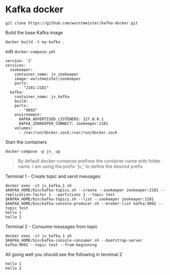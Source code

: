 # Kafka docker

```
git clone https://github.com/wurstmeister/kafka-docker.git
```

Build the base Kafka image

```
docker build -t my-kafka .
```

edit `docker-compose.yml`

```
version: '2'
services:
  zookeeper:
    container_name: jv_zookeeper
    image: wurstmeister/zookeeper
    ports:
      - "2181:2181"
  kafka:
    container_name: jv_kafka
    build: .
    ports:
      - "9092"
    environment:
      KAFKA_ADVERTISED_LISTENERS: 127.0.0.1
      KAFKA_ZOOKEEPER_CONNECT: zookeeper:2181
    volumes:
      - /var/run/docker.sock:/var/run/docker.sock
```

Start the containers

```
docker-compose -p jv_ up
```

> By default docker-compose prefixes the container name with folder name. I am using the prefix 'jv\_'  to define the desired prefix

Terminal 1 - Create topic and send messages

```
docker exec -it jv_kafka_1 sh
$KAFKA_HOME/bin/kafka-topics.sh --create --zookeeper zookeeper:2181 --replication-factor 1 --partitions 1 --topic test
$KAFKA_HOME/bin/kafka-topics.sh --list --zookeeper zookeeper:2181
$KAFKA_HOME/bin/kafka-console-producer.sh --broker-list kafka:9092 --topic test
hello 1
hello 2
```

Terminal 2 - Consume messages from topic

```
docker exec -it jv_kafka_1 sh
$KAFKA_HOME/bin/kafka-console-consumer.sh --bootstrap-server kafka:9092 --topic test --from-beginning
```

All going well you should see the following in terminal 2

```
hello 1
hello 2
```



